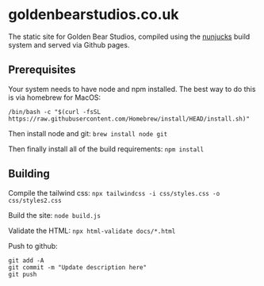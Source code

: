 # goldenbearstudios.co.uk

The static site for Golden Bear Studios, compiled using the [nunjucks]() build system and served via Github pages.

## Prerequisites

Your system needs to have node and npm installed. The best way to do this is via homebrew for MacOS:

```/bin/bash -c "$(curl -fsSL https://raw.githubusercontent.com/Homebrew/install/HEAD/install.sh)"```

Then install node and git:
```brew install node git```

Then finally install all of the build requirements:
```npm install```

## Building

Compile the tailwind css:
```npx tailwindcss -i css/styles.css -o css/styles2.css```

Build the site:
```node build.js```

Validate the HTML:
```npx html-validate docs/*.html```

Push to github:
```
git add -A
git commit -m "Update description here"
git push
```
